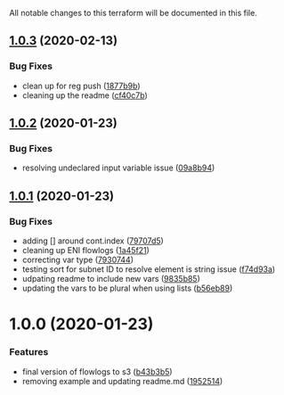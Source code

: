 All notable changes to this terraform will be documented in this file.

## [1.0.3](https://github.com/barundel/terraform-aws-flowlogs/compare/v1.0.2...v1.0.3) (2020-02-13)


### Bug Fixes

* clean up for reg push ([1877b9b](https://github.com/barundel/terraform-aws-flowlogs/commit/1877b9b410e9b2e49dfd4095e82dbe062d4470f1))
* cleaning up the readme ([cf40c7b](https://github.com/barundel/terraform-aws-flowlogs/commit/cf40c7b51c23a1360df1b817ee0f97e354ceff05))

## [1.0.2](https://github.com/barundel/terraform-aws-flowlogs/compare/v1.0.1...v1.0.2) (2020-01-23)


### Bug Fixes

* resolving undeclared input variable issue ([09a8b94](https://github.com/barundel/terraform-aws-flowlogs/commit/09a8b9471d5d1a74539b551e1c8e359c7fa258d6))

## [1.0.1](https://github.com/barundel/terraform-aws-flowlogs/compare/v1.0.0...v1.0.1) (2020-01-23)


### Bug Fixes

* adding [] around cont.index ([79707d5](https://github.com/barundel/terraform-aws-flowlogs/commit/79707d55271e941b1f6f5318a66ec6e30df4124d))
* cleaning up ENI flowlogs ([1a45f21](https://github.com/barundel/terraform-aws-flowlogs/commit/1a45f21d63cc1a2be9546b0774ea29e65787c881))
* correcting var type ([7930744](https://github.com/barundel/terraform-aws-flowlogs/commit/793074468248dd99c8fc268fcceb748956ab212a))
* testing sort for subnet ID to resolve element is string issue ([f74d93a](https://github.com/barundel/terraform-aws-flowlogs/commit/f74d93a0286264531faee3d8e847d82c1e935b60))
* udpating readme to include new vars ([9835b85](https://github.com/barundel/terraform-aws-flowlogs/commit/9835b85321ef0f9dde4d020a4465286452afee74))
* updating the vars to be plural when using lists ([b56eb89](https://github.com/barundel/terraform-aws-flowlogs/commit/b56eb897abe848ed4b0ef20eb112bf9183d9a86f))

# 1.0.0 (2020-01-23)


### Features

* final version of flowlogs to s3 ([b43b3b5](https://github.com/barundel/terraform-aws-flowlogs/commit/b43b3b52321d0c16dfa77d5476e2ff0b9c24729c))
* removing example and updating readme.md ([1952514](https://github.com/barundel/terraform-aws-flowlogs/commit/1952514d75aa201d0abd099f1ddcfedaa5151b35))
